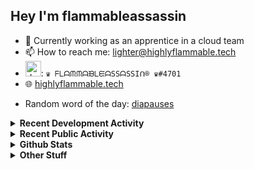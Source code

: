 ## Hey I'm flammableassassin

- 🔭 Currently working as an apprentice in a cloud team  
- 📫 How to reach me: [lighter@highlyflammable.tech](mailto:lighter@highlyflammable.tech?subject=Hello)
- <img src="https://discord.com/assets/2c21aeda16de354ba5334551a883b481.png" alt="drawing" width="25"/>: `♛ ᖴᒪᗩᙏᙏᗩᙖᒪᙓᗩSSᗩSSIᑎ® ♛#4701`
- 🌐 [highlyflammable.tech](https://highlyflammable.tech)

<!--START_SECTION:randomWord-->
- Random word of the day: [diapauses](https://www.wordnik.com/words/diapauses)
<!--END_SECTION:randomWord-->

<details>
  <summary><b>Recent Development Activity</b></summary>
  
  <!--START_SECTION:waka-->

```txt
YAML         1 hr 41 mins    ███████████████████░░░░░░   75.77 %
JSON         23 mins         ████▒░░░░░░░░░░░░░░░░░░░░   17.39 %
JavaScript   3 mins          ▓░░░░░░░░░░░░░░░░░░░░░░░░   02.37 %
SquidConf    2 mins          ▒░░░░░░░░░░░░░░░░░░░░░░░░   01.98 %
Other        1 min           ▒░░░░░░░░░░░░░░░░░░░░░░░░   01.00 %
```

<!--END_SECTION:waka-->

</details>

<details>
  <summary><b>Recent Public Activity</b></summary>
    <br>

  <!--START_SECTION:activity-->
1. 🗣 Commented on [#75](https://github.com/flamableassassin/status/issues/75#issuecomment-1866046840) in [flamableassassin/status](https://github.com/flamableassassin/status)
2. 🔒 Closed issue [#75](https://github.com/flamableassassin/status/issues/75) in [flamableassassin/status](https://github.com/flamableassassin/status)
3. ❗ Opened issue [#75](https://github.com/flamableassassin/status/issues/75) in [flamableassassin/status](https://github.com/flamableassassin/status)
4. 🔒 Closed issue [#74](https://github.com/flamableassassin/status/issues/74) in [flamableassassin/status](https://github.com/flamableassassin/status)
5. 🗣 Commented on [#74](https://github.com/flamableassassin/status/issues/74#issuecomment-1863115103) in [flamableassassin/status](https://github.com/flamableassassin/status)
  <!--END_SECTION:activity-->

</details>

<details>
  <summary><b>Github Stats</b></summary>
    <br>
    <p align="center">
      <img width="48%" src="https://github-readme-stats.vercel.app/api?username=flamableassassin&count_private=true&show_icons=true&theme=radical"/>
      <img width="48%" src="https://github-readme-streak-stats.herokuapp.com?user=flamableassassin&theme=neon-dark"/>
    </p>
  
</details>

<details>
  <summary><b>Other Stuff</b></summary>
  <br>
<a href="https://www.abuseipdb.com/user/67633" title="AbuseIPDB" alt="AbuseIPDB Contributor Badge">
	<img src="https://www.abuseipdb.com/contributor/67633.svg" style="width: 180px;">
</a>
  
</details>
